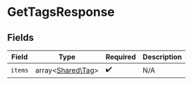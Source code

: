 # GetTagsResponse


## Fields

| Field                                           | Type                                            | Required                                        | Description                                     |
| ----------------------------------------------- | ----------------------------------------------- | ----------------------------------------------- | ----------------------------------------------- |
| `items`                                         | array<[Shared\Tag](../../Models/Shared/Tag.md)> | :heavy_check_mark:                              | N/A                                             |